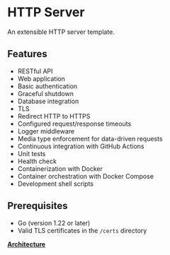 # HTTP Server

An extensible HTTP server template.

## Features

- RESTful API
- Web application
- Basic authentication
- Graceful shutdown
  <!-- - Rate limiting -->
  <!-- - gRPC -->
- Database integration
- TLS
- Redirect HTTP to HTTPS
- Configured request/response timeouts
- Logger middleware
- Media type enforcement for data-driven requests
- Continuous integration with GitHub Actions
- Unit tests
- Health check
  <!-- - Export Prometheus metrics -->
- Containerization with Docker
- Container orchestration with Docker Compose
- Development shell scripts

## Prerequisites

- Go (version 1.22 or later)
- Valid TLS certificates in the `/certs` directory

[**Architecture**](/docs/architecture.md)
